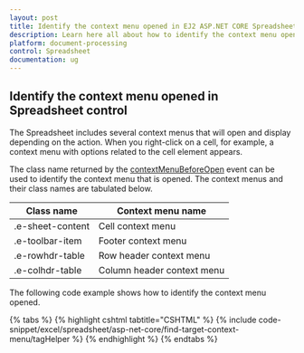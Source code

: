 ```yaml
---
layout: post
title: Identify the context menu opened in EJ2 ASP.NET CORE Spreadsheet control | Syncfusion
description: Learn here all about how to identify the context menu opened in Syncfusion EJ2 ASP.NET CORE Spreadsheet control of Syncfusion Essential JS 2 and more.
platform: document-processing
control: Spreadsheet
documentation: ug
---
```


## Identify the context menu opened in Spreadsheet control

The Spreadsheet includes several context menus that will open and display depending on the action. When you right-click on a cell, for example, a context menu with options related to the cell element appears.

The class name returned by the [contextMenuBeforeOpen](https://help.syncfusion.com/cr/aspnetcore-js2/Syncfusion.EJ2.Spreadsheet.Spreadsheet.html#Syncfusion_EJ2_Spreadsheet_Spreadsheet_ContextMenuBeforeOpen) event can be used to identify the context menu that is opened. The context menus and their class names are tabulated below.

| Class name | Context menu name |
|-------|---------|
| .e-sheet-content | Cell context menu |
| .e-toolbar-item | Footer context menu |
| .e-rowhdr-table | Row header context menu |
| .e-colhdr-table | Column header context menu |

The following code example shows how to identify the context menu opened.

{% tabs %}
{% highlight cshtml tabtitle="CSHTML" %}
{% include code-snippet/excel/spreadsheet/asp-net-core/find-target-context-menu/tagHelper %}
{% endhighlight %}
{% endtabs %}


